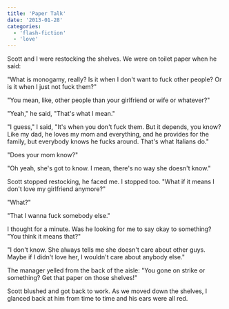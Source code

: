 ```yaml
---
title: 'Paper Talk'
date: '2013-01-28'
categories:
  - 'flash-fiction'
  - 'love'
---
```


Scott and I were restocking the shelves. We were on toilet paper when he said:

"What is monogamy, really? Is it when I don't want to fuck other people? Or is
it when I just not fuck them?"

"You mean, like, other people than your girlfriend or wife or whatever?"

"Yeah," he said, "That's what I mean."

"I guess," I said, "It's when you don't fuck them. But it depends, you know?
Like my dad, he loves my mom and everything, and he provides for the family, but
everybody knows he fucks around. That's what Italians do."

"Does your mom know?"

"Oh yeah, she's got to know. I mean, there's no way she doesn't know."

Scott stopped restocking, he faced me. I stopped too. "What if it means I don't
love my girlfriend anymore?"

"What?"

"That I wanna fuck somebody else."

I thought for a minute. Was he looking for me to say okay to something? "You
think it means that?"

"I don't know. She always tells me she doesn't care about other guys. Maybe if I
didn't love her, I wouldn't care about anybody else."

The manager yelled from the back of the aisle: "You gone on strike or something?
Get that paper on those shelves!"

Scott blushed and got back to work. As we moved down the shelves, I glanced back
at him from time to time and his ears were all red.
